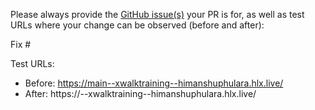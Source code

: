 Please always provide the [GitHub issue(s)](../issues) your PR is for, as well as test URLs where your change can be observed (before and after):

Fix #<gh-issue-id>

Test URLs:
- Before: https://main--xwalktraining--himanshuphulara.hlx.live/
- After: https://<branch>--xwalktraining--himanshuphulara.hlx.live/
